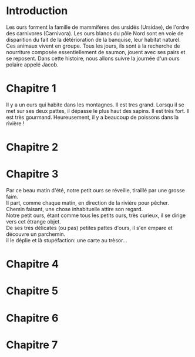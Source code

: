 # Introduction

Les ours forment la famille de mammifères des ursidés (Ursidae), de l'ordre des carnivores (Carnivora). Les ours blancs du pôle Nord sont en voie de disparition du fait de la détérioration de la banquise, leur habitat naturel. Ces animaux vivent en groupe.
Tous les jours, ils sont à la recherche de nourriture composée essentiellement de saumon, jouent avec ses pairs et se reposent.
Dans cette histoire, nous allons suivre la journée d'un ours polaire appelé Jacob.

# Chapitre 1 

Il y a un ours qui habite dans les montagnes.
Il est tres grand. Lorsqu il se met sur ses deux pattes, il dépasse le plus haut des sapins. 
Il est très fort. Il est très gourmand. Heureusement, il y a beaucoup de poissons dans la rivière !

# Chapitre 2

# Chapitre 3

Par ce beau matin d'été, notre petit ours se réveille, tiraillé par une grosse faim.  
Il part, comme chaque matin, en direction de la rivière pour pêcher.  
Chemin faisant, une chose inhabituelle attire son regard.  
Notre petit ours, étant comme tous les petits ours, très curieux, il se dirige vers cet étrange objet.  
De ses très délicates (ou pas) petites pattes d'ours, il s'en empare et découvre un parchemin.  
il le déplie et là stupéfaction: une carte au trèsor...  

# Chapitre 4

# Chapitre 5

# Chapitre 6

# Chapitre 7
